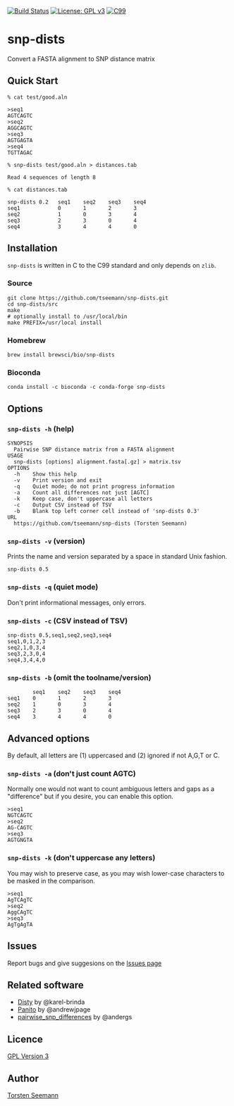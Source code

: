 [![Build Status](https://travis-ci.org/tseemann/snp-dists.svg?branch=master)](https://travis-ci.org/tseemann/snp-dists) [![License: GPL v3](https://img.shields.io/badge/License-GPL%20v3-blue.svg)](https://www.gnu.org/licenses/gpl-3.0) [![C99](https://img.shields.io/badge/Language-C99-steelblue.svg)](https://en.wikipedia.org/wiki/C99)

# snp-dists

Convert a FASTA alignment to SNP distance matrix

## Quick Start

```
% cat test/good.aln

>seq1
AGTCAGTC
>seq2
AGGCAGTC
>seq3
AGTGAGTA
>seq4
TGTTAGAC

% snp-dists test/good.aln > distances.tab

Read 4 sequences of length 8

% cat distances.tab

snp-dists 0.2   seq1    seq2    seq3    seq4
seq1            0       1       2       3
seq2            1       0       3       4
seq3            2       3       0       4
seq4            3       4       4       0
```

## Installation

`snp-dists` is written in C to the C99 standard and only depends on `zlib`.

### Source

```
git clone https://github.com/tseemann/snp-dists.git
cd snp-dists/src
make
# optionally install to /usr/local/bin 
make PREFIX=/usr/local install  
```

### Homebrew
```
brew install brewsci/bio/snp-dists
```

### Bioconda
```
conda install -c bioconda -c conda-forge snp-dists
```

## Options

### `snp-dists -h` (help)

```
SYNOPSIS
  Pairwise SNP distance matrix from a FASTA alignment
USAGE
  snp-dists [options] alignment.fasta[.gz] > matrix.tsv
OPTIONS
  -h    Show this help
  -v    Print version and exit
  -q    Quiet mode; do not print progress information
  -a    Count all differences not just [AGTC]
  -k    Keep case, don't uppercase all letters
  -c    Output CSV instead of TSV
  -b    Blank top left corner cell instead of 'snp-dists 0.3'
URL
  https://github.com/tseemann/snp-dists (Torsten Seemann)
```

### `snp-dists -v` (version)

Prints the name and version separated by a space in standard Unix fashion.

```
snp-dists 0.5
```

### `snp-dists -q` (quiet mode)

Don't print informational messages, only errors.

### `snp-dists -c` (CSV instead of TSV)

```
snp-dists 0.5,seq1,seq2,seq3,seq4
seq1,0,1,2,3
seq2,1,0,3,4
seq3,2,3,0,4
seq4,3,4,4,0
```

### `snp-dists -b` (omit the toolname/version)

```
        seq1    seq2    seq3    seq4
seq1    0       1       2       3
seq2    1       0       3       4
seq3    2       3       0       4
seq4    3       4       4       0
```

## Advanced options

By default, all letters are (1) uppercased and (2) ignored if not A,G,T or C.

### `snp-dists -a` (don't just count AGTC)

Normally one would not want to count ambiguous letters and gaps as a "difference"
but if you desire, you can enable this option.

```
>seq1
NGTCAGTC
>seq2
AG-CAGTC
>seq3
AGTGNGTA
```

### `snp-dists -k` (don't uppercase any letters)

You may wish to preserve case, as you may wish lower-case characters
to be masked in the comparison.
```
>seq1
AgTCAgTC
>seq2
AggCAgTC
>seq3
AgTgAgTA
```

## Issues

Report bugs and give suggesions on the
[Issues page](https://github.com/tseemann/snp-dists/issues)

## Related software

* [Disty](https://github.com/c2-d2/disty) by @karel-brinda
* [Panito](https://github.com/sanger-pathogens/panito) by @andrewjpage
* [pairwise_snp_differences](https://github.com/MDU-PHL/pairwise_snp_differences/blob/master/pairwise_snp_differences.Rmd) by @andergs

## Licence

[GPL Version 3](https://raw.githubusercontent.com/tseemann/snp-dists/master/LICENSE)

## Author

[Torsten Seemann](https://tseemann.github.io)
